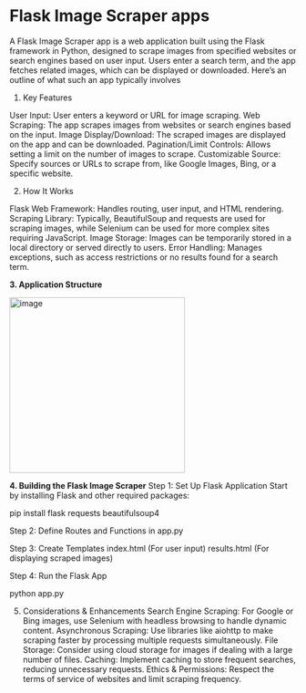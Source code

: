 # Flask Image Scraper apps 
A Flask Image Scraper app is a web application built using the Flask framework in Python, designed to scrape images from specified websites or search engines based on user input. 
Users enter a search term, and the app fetches related images, which can be displayed or downloaded. Here’s an outline of what such an app typically involves

1. Key Features

User Input: User enters a keyword or URL for image scraping.
Web Scraping: The app scrapes images from websites or search engines based on the input.
Image Display/Download: The scraped images are displayed on the app and can be downloaded.
Pagination/Limit Controls: Allows setting a limit on the number of images to scrape.
Customizable Source: Specify sources or URLs to scrape from, like Google Images, Bing, or a specific website.

2. How It Works
   
Flask Web Framework: Handles routing, user input, and HTML rendering.
Scraping Library: Typically, BeautifulSoup and requests are used for scraping images, while Selenium can be used for more complex sites requiring JavaScript.
Image Storage: Images can be temporarily stored in a local directory or served directly to users.
Error Handling: Manages exceptions, such as access restrictions or no results found for a search term.

**3. Application Structure**

<img width="308" alt="image" src="https://github.com/user-attachments/assets/738e6b2e-e84f-4629-a962-91665f0e80d0">



**4. Building the Flask Image Scraper** 
Step 1: Set Up Flask Application
Start by installing Flask and other required packages:

pip install flask requests beautifulsoup4

Step 2: Define Routes and Functions in app.py

Step 3: Create Templates
index.html (For user input)
results.html (For displaying scraped images)

Step 4: Run the Flask App

python app.py

5. Considerations & Enhancements
Search Engine Scraping: For Google or Bing images, use Selenium with headless browsing to handle dynamic content.
Asynchronous Scraping: Use libraries like aiohttp to make scraping faster by processing multiple requests simultaneously.
File Storage: Consider using cloud storage for images if dealing with a large number of files.
Caching: Implement caching to store frequent searches, reducing unnecessary requests.
Ethics & Permissions: Respect the terms of service of websites and limit scraping frequency.

